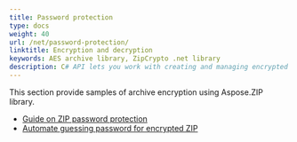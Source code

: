 ```yaml
---
title: Password protection
type: docs
weight: 40
url: /net/password-protection/
linktitle: Encryption and decryption
keywords: AES archive library, ZipCrypto .net library
description: C# API lets you work with creating and managing encrypted archives without the need of any other 3rd party applications and provides various methods to perform operations on archives.
---
```


This section provide samples of archive encryption using Aspose.ZIP library.
<ul>
 <li><a href="../password-protecting-archives/">Guide on ZIP password protection</a></li>
 <li><a href="../unlock-zip-password/">Automate guessing password for encrypted ZIP</a></li>
</p>
